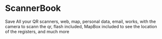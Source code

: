 # ScannerBook
 Save All your QR scanners, web, map, personal data, email, works, with the camera to scann the qr, flash included, MapBox included to see the location of the registers, and much more
